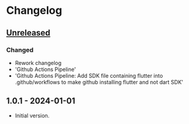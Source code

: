 # Changelog

## [Unreleased]

### Changed

- Rework changelog
- 'Github Actions Pipeline'
- 'Github Actions Pipeline: Add SDK file containing flutter into .github/workflows to make github installing flutter and not dart SDK'

## 1.0.1 - 2024-01-01

- Initial version.

[Unreleased]: https://github.com/inlavigo/gg_is_github/compare/1.0.1...HEAD
